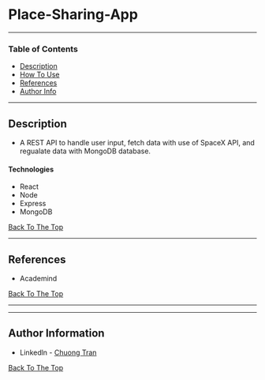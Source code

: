 # Place-Sharing-App


---

### Table of Contents

- [Description](#description)
- [How To Use](#how-to-use)
- [References](#references)
- [Author Info](#author-info)

---

## Description

- A REST API to handle user input, fetch data with use of SpaceX API, and regualate data with MongoDB database.

#### Technologies

- React
- Node
- Express
- MongoDB

[Back To The Top](#Place-Sharing-App)

---


## References
-  Academind

[Back To The Top](#Place-Sharing-App)

---


---

## Author Information

- Linkedln - [Chuong Tran](https://www.linkedin.com/in/chuongtran2001/)

[Back To The Top](#Place-Sharing-App)
